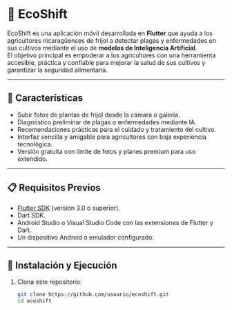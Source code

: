 # 🌱 EcoShift

EcoShift es una aplicación móvil desarrollada en **Flutter** que ayuda a los agricultores nicaragüenses de frijol a detectar plagas y enfermedades en sus cultivos mediante el uso de **modelos de Inteligencia Artificial**.  
El objetivo principal es empoderar a los agricultores con una herramienta accesible, práctica y confiable para mejorar la salud de sus cultivos y garantizar la seguridad alimentaria.

---

## 🚀 Características
- Subir fotos de plantas de frijol desde la cámara o galería.
- Diagnóstico preliminar de plagas o enfermedades mediante IA.
- Recomendaciones prácticas para el cuidado y tratamiento del cultivo.
- Interfaz sencilla y amigable para agricultores con baja experiencia tecnológica.
- Versión gratuita con límite de fotos y planes premium para uso extendido.

---

## 📋 Requisitos Previos
- [Flutter SDK](https://docs.flutter.dev/get-started/install) (versión 3.0 o superior).
- Dart SDK.
- Android Studio o Visual Studio Code con las extensiones de Flutter y Dart.
- Un dispositivo Android o emulador configurado.

---

## 🔧 Instalación y Ejecución
1. Clona este repositorio:
   ```bash
   git clone https://github.com/usuario/ecoshift.git
   cd ecoshift
